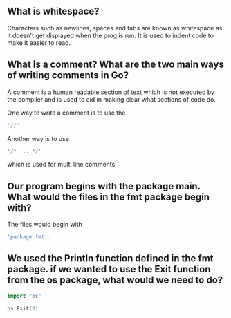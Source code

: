 ## What is whitespace?

Characters such as newlines, spaces and tabs are known as whitespace
as it doesn't get displayed when the prog is run. It is used to indent
code to make it easier to read.

## What is a comment? What are the two main ways of writing comments in Go?

A comment is a human readable section of text which is not executed by the
compiler and is used to aid in making clear what sections of code do.

One way to write a comment is to use the

```go
'//'
```

Another way is to use

```go
'/* ... */'
```

which is used for multi line comments


## Our program begins with the package main. What would the files in the fmt package begin with?

The files would begin with
```go
'package fmt'.
```

## We used the Println function defined in the fmt package. if we wanted to use the Exit function from the os package, what would we need to do?

```go
import "os"

os.Exit(0)
```




